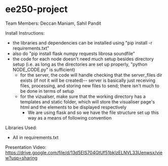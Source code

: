 # ee250-project

Team Members: Deccan Maniam, Sahil Pandit

Install Instructions:

- the libraries and dependencies can be installed using "pip install -r requirements.txt"
- also do "pip install flask numpy requests librosa soundfile"
- the code for each node doesn't need much setup besides directory setup (i.e. as long as the directories are set up properly, "python NODE_CODE.py" is sufficient)
  - for the server, the code will handle checking that the server_files dir exists (if not it will be created)-- server is basically just receiving files, processing, and storing new files to send; there isn't much to be done in terms of setup
  - for the vizualser, make sure that the working directory has a templates and static folder, which will store the visualiser page's html and the elements to be displayed respectively
    - We are using flask and so we have the file structure set up this way as a means of following convention

Libraries Used:

- All in requirements.txt

Presentation Video:
https://drive.google.com/file/d/13d5EIS704GtUf51bkIzELNVL33Uenwsx/view?usp=sharing
